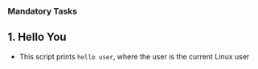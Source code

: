### Mandatory Tasks

## 1. Hello You

- This script prints `hello user`, where the user is the current Linux user


